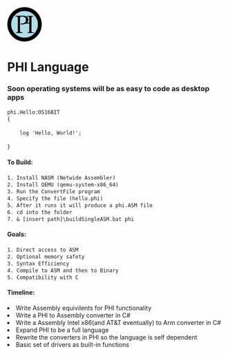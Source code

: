 <img src="/resources/phi.png" width="80">
<h1>PHI Language</h1>
<h3>Soon operating systems will be as easy to code as desktop apps</h3>

```phi
phi.Hello:OS16BIT
{
	
	log 'Hello, World!';

}
```
<h4>To Build:</h4>

    1. Install NASM (Netwide Assembler)
    2. Install QEMU (qemu-system-x86_64)
    3. Run the ConvertFile program
    4. Specify the file (hello.phi)
    5. After it runs it will produce a phi.ASM file
    6. cd into the folder
    7. & [insert path]\buildSingleASM.bat phi

<h4>Goals:</h4>
    
    1. Direct access to ASM
    2. Optional memory safety 
    3. Syntax Efficiency 
    4. Compile to ASM and then to Binary
    5. Compatibility with C

<h4>Timeline:</h4>
<li>Write Assembly equivilents for PHI functionality</li>
<li>Write a PHI to Assembly converter in C#</li>
<li>Write a Assembly Intel x86(and AT&T eventually) to Arm converter in C#</li>
<li>Expand PHI to be a full language</li>
<li>Rewrite the converters in PHI so the language is self dependent</li>
<li>Basic set of drivers as built-in functions</li>
